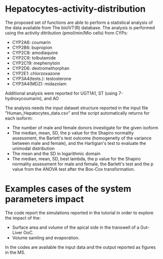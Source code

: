 # Hepatocytes-activity-distribution
The proposed set of functions are able to perform a statistical analysis of the data available from The bioIVT(R) database. 
The analysis is performed using the activity ditribution (pmol/min/Mio cells) from CYPs:
  * CYP2A6: coumarin
  * CYP2B6: bupropion
  * CYP2C8: amodiaquine
  * CYP2C9: tolbutamide
  * CYP2C19: mephenytoin
  * CYP2D6: dextromethorphan
  * CYP2E1: chlorzoxazone 
  * CYP3A4(tests.): testosterone
  * CYP3A4(MDZ): midazolam
  
  Additional analysis were reported for UGT1A1, ST (using 7-hydroxycoumarin), and AO  
  
  The analysis needs the input dataset structure reported in the input file "Human_Hepatocytes_data.csv" and the script automatically returns for each isoform:
   * The number of male and female donors investigate for the given isoform
   * The median, mean, SD, the p value for the Shapiro normality assessment, the Barlett's test outcome (homogeneity of the variance between male and female), and the Hartigian's test to evaluate the unimodal distribution
   * The mean and the SD in logarithmic domain
   * The median, mean, SD, best lambda, the p value for the Shapiro normality assessment for male and female, the Barlett's test and the p value from the ANOVA test after the Box-Cox transformation.
  
# Examples cases of the system parameters impact
The code report the simulations reported in the tutorial in order to explore the impact of the:
  * Surface area and volume of the apical side in the transwell of a Gut-Liver OoC.
  * Volume samling and evaporation.

In the codes are available the input data and the output reported as figures in the MS.
